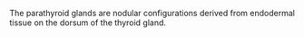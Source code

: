 The parathyroid glands are nodular configurations derived from endodermal tissue on the dorsum of the thyroid gland.